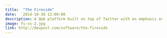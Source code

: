 ```yaml
---
title:  "The Fireside"
date:   2014-10-30 12:00:00
description: A Q&A platform built on top of Twitter with an emphasis on real-time interaction built for YHack 2014.
image: fs-ss-2.jpg
link: http://devpost.com/software/the-fireside
---
```

